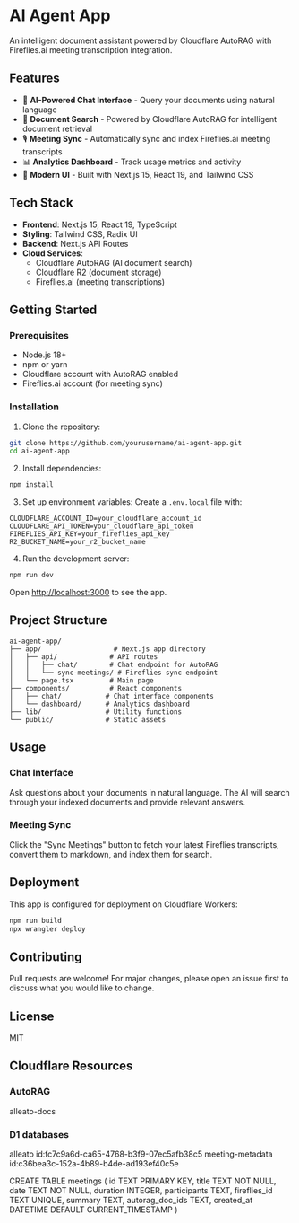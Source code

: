 # AI Agent App

An intelligent document assistant powered by Cloudflare AutoRAG with Fireflies.ai meeting transcription integration.

## Features

- 🤖 **AI-Powered Chat Interface** - Query your documents using natural language
- 📄 **Document Search** - Powered by Cloudflare AutoRAG for intelligent document retrieval
- 🎙️ **Meeting Sync** - Automatically sync and index Fireflies.ai meeting transcripts
- 📊 **Analytics Dashboard** - Track usage metrics and activity
- 🎨 **Modern UI** - Built with Next.js 15, React 19, and Tailwind CSS

## Tech Stack

- **Frontend**: Next.js 15, React 19, TypeScript
- **Styling**: Tailwind CSS, Radix UI
- **Backend**: Next.js API Routes
- **Cloud Services**: 
  - Cloudflare AutoRAG (AI document search)
  - Cloudflare R2 (document storage)
  - Fireflies.ai (meeting transcriptions)

## Getting Started

### Prerequisites

- Node.js 18+ 
- npm or yarn
- Cloudflare account with AutoRAG enabled
- Fireflies.ai account (for meeting sync)

### Installation

1. Clone the repository:
```bash
git clone https://github.com/yourusername/ai-agent-app.git
cd ai-agent-app
```

2. Install dependencies:
```bash
npm install
```

3. Set up environment variables:
Create a `.env.local` file with:
```env
CLOUDFLARE_ACCOUNT_ID=your_cloudflare_account_id
CLOUDFLARE_API_TOKEN=your_cloudflare_api_token
FIREFLIES_API_KEY=your_fireflies_api_key
R2_BUCKET_NAME=your_r2_bucket_name
```

4. Run the development server:
```bash
npm run dev
```

Open [http://localhost:3000](http://localhost:3000) to see the app.

## Project Structure

```
ai-agent-app/
├── app/                  # Next.js app directory
│   ├── api/             # API routes
│   │   ├── chat/        # Chat endpoint for AutoRAG
│   │   └── sync-meetings/ # Fireflies sync endpoint
│   └── page.tsx         # Main page
├── components/          # React components
│   ├── chat/           # Chat interface components
│   └── dashboard/      # Analytics dashboard
├── lib/                # Utility functions
└── public/             # Static assets
```

## Usage

### Chat Interface
Ask questions about your documents in natural language. The AI will search through your indexed documents and provide relevant answers.

### Meeting Sync
Click the "Sync Meetings" button to fetch your latest Fireflies transcripts, convert them to markdown, and index them for search.

## Deployment

This app is configured for deployment on Cloudflare Workers:

```bash
npm run build
npx wrangler deploy
```

## Contributing

Pull requests are welcome! For major changes, please open an issue first to discuss what you would like to change.

## License

MIT

## Cloudflare Resources

### AutoRAG
alleato-docs

### D1 databases 
alleato id:fc7c9a6d-ca65-4768-b3f9-07ec5afb38c5
meeting-metadata id:c36bea3c-152a-4b89-b4de-ad193ef40c5e

CREATE TABLE meetings (
    id TEXT PRIMARY KEY,
    title TEXT NOT NULL,
    date TEXT NOT NULL,
    duration INTEGER,
    participants TEXT,
    fireflies_id TEXT UNIQUE,
    summary TEXT,
    autorag_doc_ids TEXT,
    created_at DATETIME DEFAULT CURRENT_TIMESTAMP
)